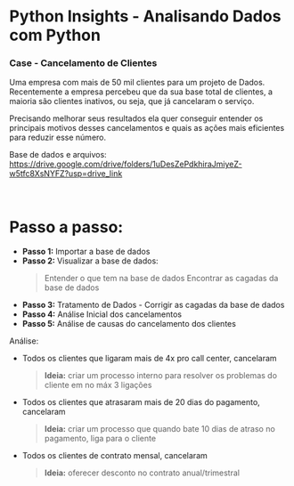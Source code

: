 # Python Insights - Analisando Dados com Python

### Case - Cancelamento de Clientes

Uma empresa com mais de 50 mil clientes para um projeto de Dados. Recentemente a empresa percebeu que da sua base total de clientes, a maioria são clientes inativos, ou seja, que já cancelaram o serviço.

Precisando melhorar seus resultados ela quer conseguir entender os principais motivos desses cancelamentos e quais as ações mais eficientes para reduzir esse número.

Base de dados e arquivos: https://drive.google.com/drive/folders/1uDesZePdkhiraJmiyeZ-w5tfc8XsNYFZ?usp=drive_link

<br>

# Passo a passo:
- **Passo 1:** Importar a base de dados
- **Passo 2:** Visualizar a base de dados:
   > Entender o que tem na base de dados
   > Encontrar as cagadas da base de dados
- **Passo 3:** Tratamento de Dados - Corrigir as cagadas da base de dados
- **Passo 4:** Análise Inicial dos cancelamentos
- **Passo 5:** Análise de causas do cancelamento dos clientes

Análise:
- Todos os clientes que ligaram mais de 4x pro call center, cancelaram <br>
    >  **Ideia:** criar um processo interno para resolver os problemas do cliente em no máx 3 ligações
- Todos os clientes que atrasaram mais de 20 dias do pagamento, cancelaram <br>
    >   **Ideia:** criar um processo que quando bate 10 dias de atraso no pagamento, liga para o cliente
- Todos os clientes de contrato mensal, cancelaram <br>
    >   **Ideia:** oferecer desconto no contrato anual/trimestral
